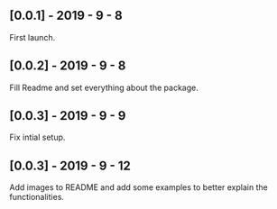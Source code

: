## [0.0.1] - 2019 - 9 - 8 

First launch.

## [0.0.2] - 2019 - 9 - 8 

Fill Readme and set everything about the package.

## [0.0.3] - 2019 - 9 - 9 

Fix intial setup.

## [0.0.3] - 2019 - 9 - 12 

Add images to README and add some examples to better explain the functionalities.
